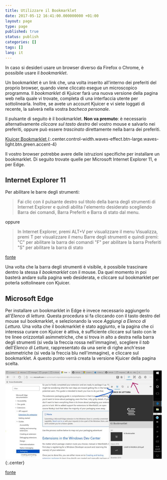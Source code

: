```yaml
---
title: Utilizzare il Bookmarklet
date: 2017-05-12 16:41:00.000000000 +01:00
layout: page
type: page
published: true
status: publish
categories: []
tags: []
lang: it
---
```

In caso si desideri usare un browser diverso da Firefox o Chrome, è possibile usare il *bookmarklet*.

Un bookmarklet è un link che, una volta inserito all'interno dei preferiti del proprio browser, quando viene cliccato esegue un microscopico programma.  Il *bookmarklet* di Kjuicer farà una nuova versione della pagina web nella quale vi trovate, completa di una interfaccia utente per sottolinearla. Inoltre, se avete un account Kjuicer e vi siete loggati di recente, la salverà nella vostra *bacheca personale*.

Il pulsante di seguito è il bookmarklet. **Non va premuto**: è necessario alternativamente *cliccare sul tasto destro* del vostro mouse e salvarlo nei preferiti, oppure può essere *trascinato* direttamente nella barra dei preferiti.

[Kjuicer Bookmarklet ](javascript:var%20s=document.createElement('script');document.body.appendChild(s);s.onload=function(){KjuicerBookmarklet()};s.src='//kjuicer.gitlab.io/bookmarklet/bookmarklet.js';void(0);){:.center.control-width.waves-effect.btn-large.waves-light.btn.green.accent-4}

Il vostro browser potrebbe avere delle istruzioni specifiche per installare un bookmarklet. Di seguito trovate quelle per Microsoft Internet Explorer 11, e per Edge.

## Internet Explorer 11
Per abilitare le barre degli strumenti:
> Fai clic con il pulsante destro sul titolo della barra degli strumenti di Internet Explorer e quindi abilita l'elemento desiderato scegliendo Barra dei comandi, Barra Preferiti e Barra di stato dal menu.

oppure
> In Internet Explorer, premi ALT+V per visualizzare il menu Visualizza, premi T per visualizzare il menu Barre degli strumenti e quindi premi:
"C" per abilitare la barra dei comandi
"F" per abilitare la barra Preferiti
"S" per abilitare la barra di stato

[fonte](https://technet.microsoft.com/it-it/library/dn321455.aspx)

Una volta che la barra degli strumenti è visibile, è possibile trascinare dentro la stessa il *bookmarklet* con il mouse. Da quel momento in poi basterà andare sulla pagina web desiderata, e cliccare sul bookmarklet per poterla sottolineare con Kjuicer.

## Microsoft Edge
Per installare un bookmarklet in Edge è invece necessario aggiungerlo all'*Elenco di lettura*. Questa procedura si fa cliccando con il tasto destro del mouse sul bookmarklet, e selezionando la voce *Aggiungi a Elenco di Lettura*.
Una volta che il bookmarklet è stato aggiunto, e la pagina che ci interessa curare con Kjuicer è attiva, è sufficiente cliccare sul tasto con le tre linee orizzontali asimmetriche, che si trova in alto a destra nella barra degli strumenti (si veda la freccia rossa nell'immagine), scegliere il *tab* dell'*Elenco di Lettura*, rappresentato da una serie di righe anch'esse asimmetriche (si veda la freccia blu nell'immagine), e cliccare sul bookmarklet. A questo punto verrà creata la versione Kjuicer della pagina scelta.

![](/assets/edge.jpg){:.center}

[fonte](https://stackoverflow.com/questions/37986517/microsoft-edge-browser-does-not-support-javascript-bookmarklet-in-favorites)
